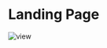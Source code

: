 # Landing Page
![view](https://user-images.githubusercontent.com/86846812/178144297-159ae618-6e54-44d7-b98d-9acda9eac4e1.png)
